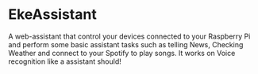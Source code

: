 # EkeAssistant
A web-assistant that control your devices connected to your Raspberry Pi and perform some basic assistant tasks such as telling News, Checking Weather and connect to your Spotify to play songs. It works on Voice recognition like a assistant should!
